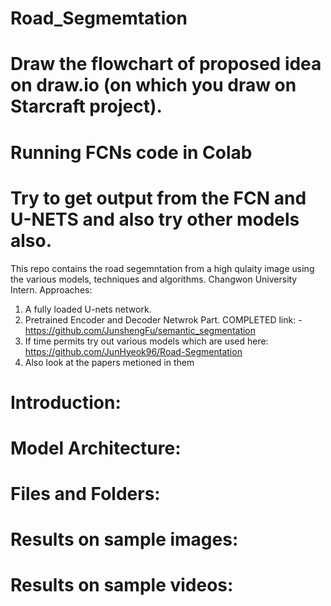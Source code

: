# Road_Segmemtation


# Draw the flowchart of proposed idea on draw.io (on which you draw on Starcraft project). 

# Running FCNs code in Colab

# Try to get output from the FCN and U-NETS and also try other models also. 



This repo contains the road segemntation from a high qulaity image using the various models, techniques and algorithms.
Changwon University Intern.
Approaches:

1. A fully loaded U-nets network.
2. Pretrained Encoder and Decoder Netwrok Part. COMPLETED link: - https://github.com/JunshengFu/semantic_segmentation <br>
3. If time permits try out various models which are used here: https://github.com/JunHyeok96/Road-Segmentation
4. Also look at the papers metioned in them


# Introduction:

# Model Architecture:

# Files and Folders:

# Results on sample images:

# Results on sample videos:
